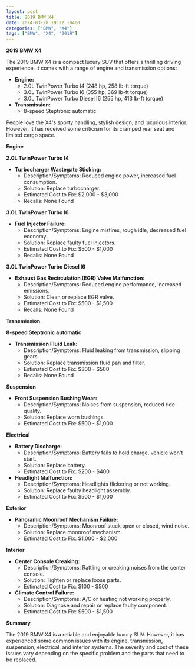 ```yaml
---
layout: post
title: 2019 BMW X4
date: 2024-03-28 19:22 -0400
categories: ["BMW", "X4"]
tags: ["BMW", "X4", "2019"]
---
```

**2019 BMW X4**

The 2019 BMW X4 is a compact luxury SUV that offers a thrilling driving experience. It comes with a range of engine and transmission options:

* **Engine:**
    * 2.0L TwinPower Turbo I4 (248 hp, 258 lb-ft torque)
    * 3.0L TwinPower Turbo I6 (355 hp, 369 lb-ft torque)
    * 3.0L TwinPower Turbo Diesel I6 (255 hp, 413 lb-ft torque)
* **Transmission:**
    * 8-speed Steptronic automatic

People love the X4's sporty handling, stylish design, and luxurious interior. However, it has received some criticism for its cramped rear seat and limited cargo space.

**Engine**

**2.0L TwinPower Turbo I4**

* **Turbocharger Wastegate Sticking:**
    * Description/Symptoms: Reduced engine power, increased fuel consumption.
    * Solution: Replace turbocharger.
    * Estimated Cost to Fix: $2,000 - $3,000
    * Recalls: None Found

**3.0L TwinPower Turbo I6**

* **Fuel Injector Failure:**
    * Description/Symptoms: Engine misfires, rough idle, decreased fuel economy.
    * Solution: Replace faulty fuel injectors.
    * Estimated Cost to Fix: $500 - $1,000
    * Recalls: None Found

**3.0L TwinPower Turbo Diesel I6**

* **Exhaust Gas Recirculation (EGR) Valve Malfunction:**
    * Description/Symptoms: Reduced engine performance, increased emissions.
    * Solution: Clean or replace EGR valve.
    * Estimated Cost to Fix: $500 - $1,500
    * Recalls: None Found

**Transmission**

**8-speed Steptronic automatic**

* **Transmission Fluid Leak:**
    * Description/Symptoms: Fluid leaking from transmission, slipping gears.
    * Solution: Replace transmission fluid pan and filter.
    * Estimated Cost to Fix: $300 - $500
    * Recalls: None Found

**Suspension**

* **Front Suspension Bushing Wear:**
    * Description/Symptoms: Noises from suspension, reduced ride quality.
    * Solution: Replace worn bushings.
    * Estimated Cost to Fix: $500 - $1,000

**Electrical**

* **Battery Discharge:**
    * Description/Symptoms: Battery fails to hold charge, vehicle won't start.
    * Solution: Replace battery.
    * Estimated Cost to Fix: $200 - $400
* **Headlight Malfunction:**
    * Description/Symptoms: Headlights flickering or not working.
    * Solution: Replace faulty headlight assembly.
    * Estimated Cost to Fix: $500 - $1,000

**Exterior**

* **Panoramic Moonroof Mechanism Failure:**
    * Description/Symptoms: Moonroof stuck open or closed, wind noise.
    * Solution: Replace moonroof mechanism.
    * Estimated Cost to Fix: $1,000 - $2,000

**Interior**

* **Center Console Creaking:**
    * Description/Symptoms: Rattling or creaking noises from the center console.
    * Solution: Tighten or replace loose parts.
    * Estimated Cost to Fix: $100 - $500
* **Climate Control Failure:**
    * Description/Symptoms: A/C or heating not working properly.
    * Solution: Diagnose and repair or replace faulty component.
    * Estimated Cost to Fix: $500 - $1,500

**Summary**

The 2019 BMW X4 is a reliable and enjoyable luxury SUV. However, it has experienced some common issues with its engine, transmission, suspension, electrical, and interior systems. The severity and cost of these issues vary depending on the specific problem and the parts that need to be replaced.
